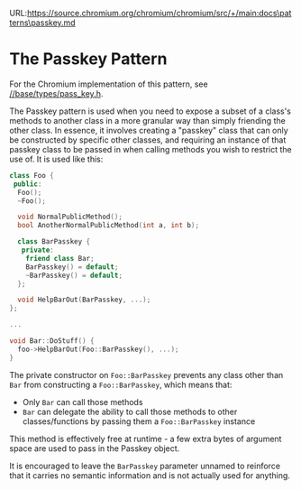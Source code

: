URL:https://source.chromium.org/chromium/chromium/src/+/main:docs\patterns\passkey.md
# The Passkey Pattern

For the Chromium implementation of this pattern, see
[//base/types/pass_key.h].

The Passkey pattern is used when you need to expose a subset of a class's
methods to another class in a more granular way than simply friending the other
class. In essence, it involves creating a "passkey" class that can only be
constructed by specific other classes, and requiring an instance of that passkey
class to be passed in when calling methods you wish to restrict the use of. It
is used like this:

```cpp
class Foo {
 public:
  Foo();
  ~Foo();

  void NormalPublicMethod();
  bool AnotherNormalPublicMethod(int a, int b);

  class BarPasskey {
   private:
    friend class Bar;
    BarPasskey() = default;
    ~BarPasskey() = default;
  };

  void HelpBarOut(BarPasskey, ...);
};

...

void Bar::DoStuff() {
  foo->HelpBarOut(Foo::BarPasskey(), ...);
}
```

The private constructor on `Foo::BarPasskey` prevents any class other than `Bar`
from constructing a `Foo::BarPasskey`, which means that:

* Only `Bar` can call those methods
* `Bar` can delegate the ability to call those methods to other
  classes/functions by passing them a `Foo::BarPasskey` instance

This method is effectively free at runtime - a few extra bytes of argument space
are used to pass in the Passkey object.

It is encouraged to leave the `BarPasskey` parameter unnamed to reinforce that it
carries no semantic information and is not actually used for anything.

[//base/types/pass_key.h]: ../../base/types/pass_key.h
